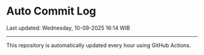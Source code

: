 # Auto Commit Log

Last updated: Wednesday, 10-09-2025 16:14 WIB

---

This repository is automatically updated every hour using GitHub Actions.
